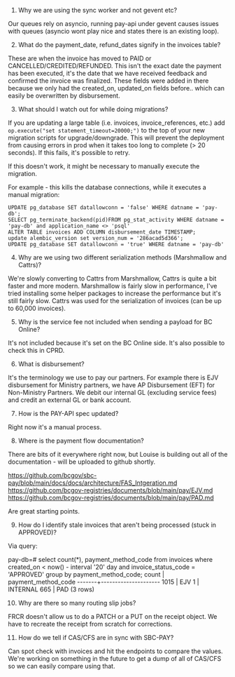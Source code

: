 1. Why we are using the sync worker and not gevent etc? 

Our queues rely on asyncio, running pay-api under gevent causes issues with queues (asyncio wont play nice and states there is an existing loop).

2. What do the payment_date, refund_dates signify in the invoices table?

These are when the invoice has moved to PAID or CANCELLED/CREDITED/REFUNDED. This isn't the exact date the payment has been executed, it's the date that we have received feedback and confirmed the invoice was finalized. These fields were added in there because we only had the created_on, updated_on fields before.. which can easily be overwritten by disbursement.

3. What should I watch out for while doing migrations?

If you are updating a large table (i.e. invoices, invoice_references, etc.) add `op.execute("set statement_timeout=20000;")` to the top of your new migration scripts for upgrade/downgrade. This will prevent the deployment from causing errors in prod when it takes too long to complete (> 20 seconds). If this fails, it's possible to retry.

If this doesn't work, it might be necessary to manually execute the migration.

For example - this kills the database connections, while it executes a manual migration:

```
UPDATE pg_database SET datallowconn = 'false' WHERE datname = 'pay-db';
SELECT pg_terminate_backend(pid)FROM pg_stat_activity WHERE datname = 'pay-db' and application_name <> 'psql'
ALTER TABLE invoices ADD COLUMN disbursement_date TIMESTAMP;
update alembic_version set version_num = '286acad5d366';
UPDATE pg_database SET datallowconn = 'true' WHERE datname = 'pay-db'
```

4. Why are we using two different serialization methods (Marshmallow and Cattrs)?

We're slowly converting to Cattrs from Marshmallow, Cattrs is quite a bit faster and more modern. Marshmallow is fairly slow in performance, I've tried installing some helper packages to increase the performance but it's still fairly slow. Cattrs was used for the serialization of invoices (can be up to 60,000 invoices). 

5. Why is the service fee not included when sending a payload for BC Online?

It's not included because it's set on the BC Online side. It's also possible to check this in CPRD. 

6. What is disbursement? 

It's the terminology we use to pay our partners. For example there is EJV disbursement for Ministry partners, we have AP Disbursement (EFT) for Non-Ministry Partners. We debit our internal GL (excluding service fees) and credit an external GL or bank account. 

7. How is the PAY-API spec updated?

Right now it's a manual process.

8. Where is the payment flow documentation? 

There are bits of it everywhere right now, but Louise is building out all of the documentation - will be uploaded to github shortly.

https://github.com/bcgov/sbc-pay/blob/main/docs/docs/architecture/FAS_Intgeration.md
https://github.com/bcgov-registries/documents/blob/main/pay/EJV.md
https://github.com/bcgov-registries/documents/blob/main/pay/PAD.md

Are great starting points.

9. How do I identify stale invoices that aren't being processed (stuck in APPROVED)?

Via query:

pay-db=# select count(*), payment_method_code from invoices where created_on < now() - interval '20' day and invoice_status_code = 'APPROVED' group by payment_method_code;
 count | payment_method_code
-------+---------------------
  1015 | EJV
     1 | INTERNAL
   665 | PAD
(3 rows)

10. Why are there so many routing slip jobs? 

FRCR doesn't allow us to do a PATCH or a PUT on the receipt object. We have to recreate the receipt from scratch for corrections.

11. How do we tell if CAS/CFS are in sync with SBC-PAY? 

Can spot check with invoices and hit the endpoints to compare the values. We're working on something in the future to get a dump of all of CAS/CFS so we can easily compare using that. 


